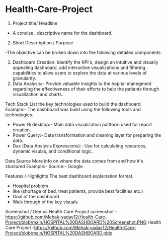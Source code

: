 # Health-Care-Project

1. Project title/ Headline
- A concise , descriptive name for the dashboard.
2. Short Describption / Purpose
   
-The objective can be broken down into the following detailed components:
1. Dashboard Creation: Identify the KPI's, design an intuitive and visually appealing dashboard, add interactive visualizations and filtering capabilities to allow users to explore the data at various levels of granularity.
2. Data Analysis:- Provide valuable insights to the hopital manegment regarding the effectiveness of their efforts to help the patients through visualization and charts.

Tech Stack
List the key technologies used to build the dashboard.
Example:-
The dashboard was build using the following tools and technologies.
- Power Bi desktop:- Main data visualization paltform used for report creation.
- Power Query:- Data transformation and cleaning layer for preparing the data.
- Dax (Data Analysis Expressions):- Use for calculating resources, dynamic visulas, and conditional logic.

Data Source 
More info on where the data comes from and how it's stuctured
Example:- 
Source:- Google

Features / Highlights 
The best dashboard explaination format.
- Hospital problem
- like (shortage of bed, treat patients, provide best facilities etc.)
- Goal of the dashboard
- Walk through of the key visuals

Screenshot / Demos
Health Care Project screenshot - https://github.com/Mehak-yadav12/Health-Care-Project/blob/main/HOSPITAL%20DASHBOARD%20Screenshot.PNG
Health Care Project -https://github.com/Mehak-yadav12/Health-Care-Project/blob/main/HOSPITAL%20DASHBOARD.pbix
